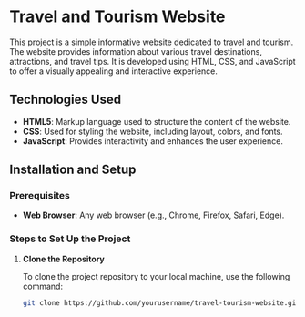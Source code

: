 # Travel and Tourism Website

This project is a simple informative website dedicated to travel and tourism. The website provides information about various travel destinations, attractions, and travel tips. It is developed using HTML, CSS, and JavaScript to offer a visually appealing and interactive experience.


## Technologies Used

- **HTML5**: Markup language used to structure the content of the website.
- **CSS**: Used for styling the website, including layout, colors, and fonts.
- **JavaScript**: Provides interactivity and enhances the user experience.

## Installation and Setup

### Prerequisites

- **Web Browser**: Any web browser (e.g., Chrome, Firefox, Safari, Edge).

### Steps to Set Up the Project

1. **Clone the Repository**

   To clone the project repository to your local machine, use the following command:

   ```bash
   git clone https://github.com/yourusername/travel-tourism-website.git
